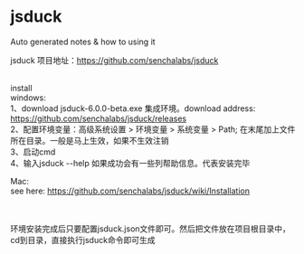 # jsduck
Auto generated notes &amp; how to using it

jsduck 项目地址：https://github.com/senchalabs/jsduck<br><br>

install<br>
windows: <br>
    1、download jsduck-6.0.0-beta.exe 集成环境。download address: https://github.com/senchalabs/jsduck/releases<br>
    2、配置环境变量：高级系统设置 > 环境变量 > 系统变量 > Path; 在末尾加上文件所在目录。一般是马上生效，如果不生效注销<br>
    3、启动cmd<br>
    4、输入jsduck --help 如果成功会有一些列帮助信息。代表安装完毕<br>
    
Mac:<br>
    see here: https://github.com/senchalabs/jsduck/wiki/Installation<br><br><br>
    

环境安装完成后只要配置jsduck.json文件即可。然后把文件放在项目根目录中，cd到目录，直接执行jsduck命令即可生成<br><br>
